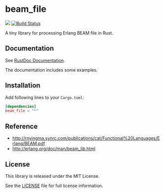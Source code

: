 beam_file
=========

[![](http://meritbadge.herokuapp.com/beam_file)](https://crates.io/crates/beam_file)
[![Build Status](https://travis-ci.org/sile/beam_file.svg?branch=master)](https://travis-ci.org/sile/beam_file)

A tiny library for processing Erlang BEAM file in Rust.

Documentation
-------------

See [RustDoc Documentation](http://sile.github.io/rustdocs/beam_file/beam_file/).

The documentation includes some examples.

Installation
------------

Add following lines to your `Cargo.toml`:

```toml
[dependencies]
beam_file = "*"
```

Reference
---------

- http://rnyingma.synrc.com/publications/cat/Functional%20Languages/Erlang/BEAM.pdf
- http://erlang.org/doc/man/beam_lib.html

License
-------

This library is released under the MIT License.

See the [LICENSE](LICENSE) file for full license information.
